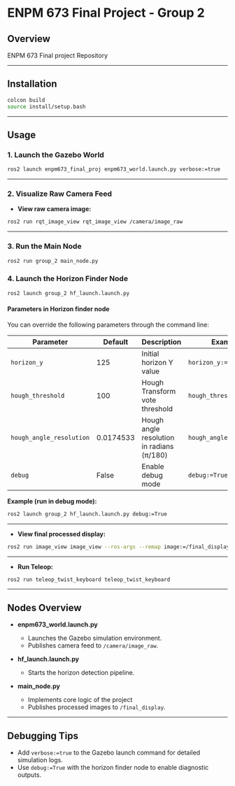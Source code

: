 # ENPM 673 Final Project - Group 2

## Overview

ENPM 673 Final project Repository

---

## Installation

```bash
colcon build  
source install/setup.bash
```

---

## Usage

### 1. Launch the Gazebo World

```bash
ros2 launch enpm673_final_proj enpm673_world.launch.py verbose:=true
```

---

### 2. Visualize Raw Camera Feed

- **View raw camera image:**

```bash
ros2 run rqt_image_view rqt_image_view /camera/image_raw
```

---

### 3. Run the Main Node

```bash
ros2 run group_2 main_node.py
```

### 4. Launch the Horizon Finder Node

```bash
ros2 launch group_2 hf_launch.launch.py
```

#### Parameters in Horizon finder node

You can override the following parameters through the command line:

| Parameter                | Default      | Description                                 | Example Override                 |
|--------------------------|--------------|---------------------------------------------|----------------------------------|
| `horizon_y`              | 125          | Initial horizon Y value                     | `horizon_y:=150`                 |
| `hough_threshold`        | 100          | Hough Transform vote threshold              | `hough_threshold:=80`            |
| `hough_angle_resolution` | 0.0174533    | Hough angle resolution in radians (π/180)   | `hough_angle_resolution:=0.0349` |
| `debug`                  | False        | Enable debug mode                           | `debug:=True`                    |

**Example (run in debug mode):**

```bash
ros2 launch group_2 hf_launch.launch.py debug:=True
```

---


- **View final processed display:**

```bash
ros2 run image_view image_view --ros-args --remap image:=/final_display
```

---



- **Run Teleop:**

```bash
ros2 run teleop_twist_keyboard teleop_twist_keyboard 
```

---


## Nodes Overview

- **enpm673_world.launch.py**
  - Launches the Gazebo simulation environment.
  - Publishes camera feed to `/camera/image_raw`.

- **hf_launch.launch.py**
  - Starts the horizon detection pipeline.

- **main_node.py**
  - Implements core logic of the project
  - Publishes processed images to `/final_display`.

---

## Debugging Tips

- Add `verbose:=true` to the Gazebo launch command for detailed simulation logs.
- Use `debug:=True` with the horizon finder node to enable diagnostic outputs.
